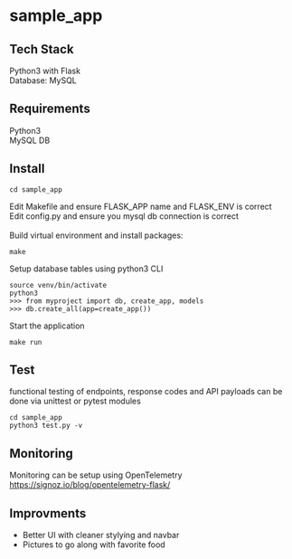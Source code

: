 # sample_app

## Tech Stack

Python3 with Flask <br />
Database: MySQL <br />

## Requirements

Python3 <br />
MySQL DB <br />

## Install

```
cd sample_app
```
Edit Makefile and ensure FLASK_APP name and FLASK_ENV is correct <br />
Edit config.py and ensure you mysql db connection is correct <br />
<br />
Build virtual environment and install packages:
```
make
```
Setup database tables using python3 CLI
```
source venv/bin/activate
python3
>>> from myproject import db, create_app, models
>>> db.create_all(app=create_app()) 
```

Start the application
```
make run
```

## Test
functional testing of endpoints, response codes and API payloads can be done via unittest or pytest modules <br />
```
cd sample_app
python3 test.py -v
```


## Monitoring
Monitoring can be setup using OpenTelemetry
https://signoz.io/blog/opentelemetry-flask/

## Improvments

- Better UI with cleaner stylying and navbar
- Pictures to go along with favorite food
